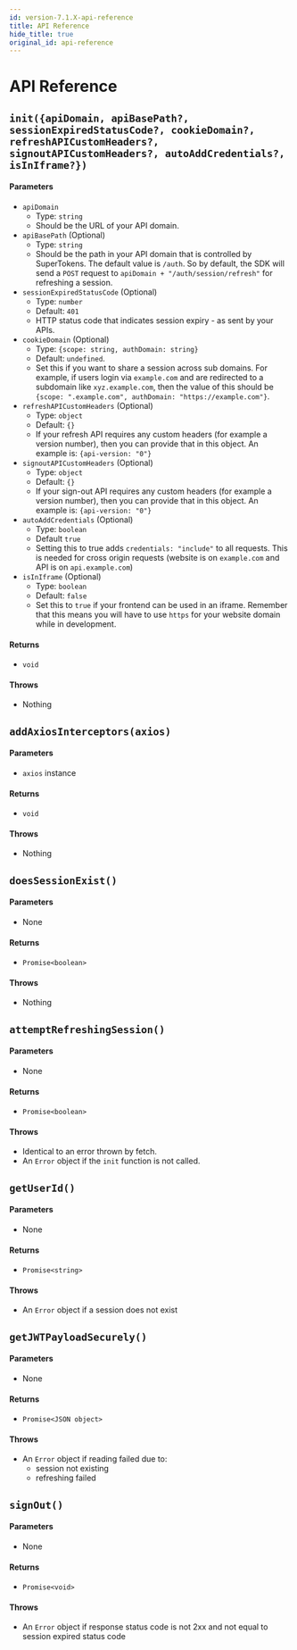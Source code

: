 ```yaml
---
id: version-7.1.X-api-reference
title: API Reference
hide_title: true
original_id: api-reference
---
```


# API Reference

<div class="divider"></div>

## ```init({apiDomain, apiBasePath?, sessionExpiredStatusCode?, cookieDomain?, refreshAPICustomHeaders?, signoutAPICustomHeaders?, autoAddCredentials?, isInIframe?})```
#### Parameters
- ```apiDomain```
    - Type: ```string```
    - Should be the URL of your API domain.
- ```apiBasePath``` (Optional)
    - Type: ```string```
    - Should be the path in your API domain that is controlled by SuperTokens. The default value is `/auth`. So by default, the SDK will send a `POST` request to `apiDomain + "/auth/session/refresh"` for refreshing a session.
- ```sessionExpiredStatusCode``` (Optional)
    - Type: ```number```
    - Default: ```401```
    - HTTP status code that indicates session expiry - as sent by your APIs.
- ```cookieDomain``` (Optional)
    - Type: ```{scope: string, authDomain: string}```
    - Default: `undefined`.
    - Set this if you want to share a session across sub domains. For example, if users login via `example.com` and are redirected to a subdomain like `xyz.example.com`, then the value of this should be `{scope: ".example.com", authDomain: "https://example.com"}`.
- ```refreshAPICustomHeaders``` (Optional)
    - Type: ```object```
    - Default: ```{}```
    - If your refresh API requires any custom headers (for example a version number), then you can provide that in this object. An example is: ```{api-version: "0"}```
- ```signoutAPICustomHeaders``` (Optional)
    - Type: ```object```
    - Default: ```{}```
    - If your sign-out API requires any custom headers (for example a version number), then you can provide that in this object. An example is: ```{api-version: "0"}```
- ```autoAddCredentials``` (Optional)
    - Type: ```boolean```
    - Default ```true```
    - Setting this to true adds `credentials: "include"` to all requests. This is needed for cross origin requests (website is on `example.com` and API is on `api.example.com`)
- ```isInIframe``` (Optional)
    - Type: ```boolean```
    - Default: ```false```
    - Set this to `true` if your frontend can be used in an iframe. Remember that this means you will have to use `https` for your website domain while in development.

#### Returns
- ```void```

#### Throws
- Nothing

<div class="divider"></div>

## ```addAxiosInterceptors(axios)```
#### Parameters
- ```axios``` instance

#### Returns
- ```void```

#### Throws
- Nothing

<div class="divider"></div>

## ```doesSessionExist()```
#### Parameters
- None

#### Returns
- ```Promise<boolean>```

#### Throws
- Nothing

<div class="divider"></div>

## ```attemptRefreshingSession()```
#### Parameters
- None

#### Returns
- ```Promise<boolean>```

#### Throws
- Identical to an error thrown by fetch.
- An ```Error``` object if the ```init``` function is not called.

<div class="divider"></div>

## ```getUserId()```
#### Parameters
- None

#### Returns
- ```Promise<string>```

#### Throws
- An ```Error``` object if a session does not exist

<div class="divider"></div>

## ```getJWTPayloadSecurely()```
#### Parameters
- None

#### Returns
- ```Promise<JSON object>```

#### Throws
- An ```Error``` object if reading failed due to:
    - session not existing
    - refreshing failed

<div class="divider"></div>

## ```signOut()```
#### Parameters
- None

#### Returns
- ```Promise<void>```

#### Throws
- An ```Error``` object if response status code is not 2xx and not equal to session expired status code